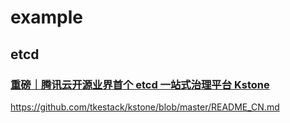 # example

## etcd

### [重磅｜腾讯云开源业界首个 etcd 一站式治理平台 Kstone](https://mp.weixin.qq.com/s/svhjRH7w7CuAHX3vZGHEDA)

https://github.com/tkestack/kstone/blob/master/README_CN.md

